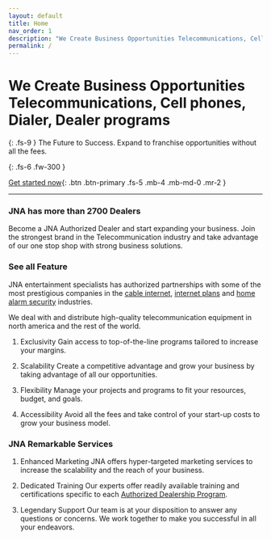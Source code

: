 ```yaml
---
layout: default
title: Home
nav_order: 1
description: "We Create Business Opportunities Telecommunications, Cell phones, Dialer, Dealer programs"
permalink: /
---
```


# We Create Business Opportunities Telecommunications, Cell phones, Dialer, Dealer programs
{: .fs-9 }
The Future to Success. Expand to franchise
opportunities without all the fees.

{: .fs-6 .fw-300 }

[Get started now](/docs/opportunities){: .btn .btn-primary .fs-5 .mb-4 .mb-md-0 .mr-2 }  

---

 
### JNA has more than 2700 Dealers

Become a JNA Authorized Dealer and start expanding your business. Join the strongest brand in the Telecommunication
industry and take advantage of our one stop shop with strong business solutions.

### See all Feature

JNA entertainment specialists has authorized partnerships with some of the most prestigious companies in the [cable internet](https://www.cheapinternetserviceprovider-jna.com/technology/cable), [internet plans](https://cheapinternetserviceprovider-jna.com/) and [home alarm security](https://www.homealarmsecurity.org/) industries.

We deal with and distribute high-quality telecommunication equipment in north america and the rest of the world.
 
1. Exclusivity
  Gain access to top-of-the-line programs tailored to increase your margins.
  
2. Scalability
   Create a competitive advantage and grow your business by taking advantage of all our opportunities.
   
3. Flexibility
   Manage your projects and programs to fit your resources, budget, and goals.
   
4. Accessibility
   Avoid all the fees and take control of your start-up costs to grow your business model.
   
### JNA Remarkable Services

1. Enhanced Marketing
   JNA offers hyper-targeted marketing services to increase the scalability and the reach of your business.
   
2. Dedicated Training
   Our experts offer readily available training and certifications specific to each [Authorized Dealership Program](https://www.jnadealerprogram.com/blog/cable-dealer/).
   
3. Legendary Support
   Our team is at your disposition to answer any questions or concerns. We work together to make you successful in all your endeavors.

